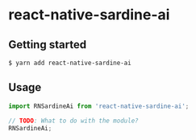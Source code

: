 # react-native-sardine-ai

## Getting started

`$ yarn add react-native-sardine-ai`

## Usage
```javascript
import RNSardineAi from 'react-native-sardine-ai';

// TODO: What to do with the module?
RNSardineAi;
```
